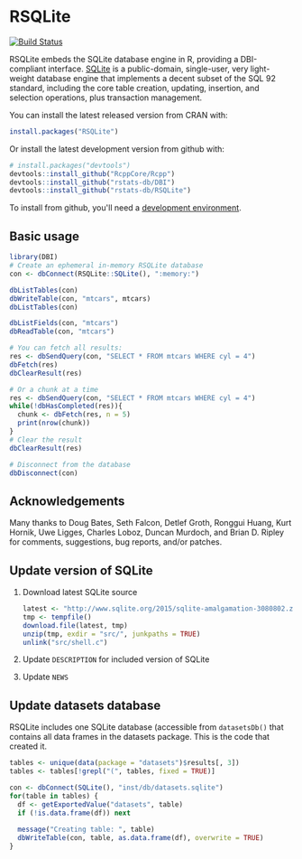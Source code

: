 # RSQLite

[![Build Status](https://travis-ci.org/rstats-db/RSQLite.png?branch=master)](https://travis-ci.org/rstats-db/RSQLite)

RSQLite embeds the SQLite database engine in R, providing a DBI-compliant interface. [SQLite](http://www.sqlite.org) is a public-domain, single-user, very light-weight database engine that implements a decent subset of the SQL 92 standard, including the core table creation, updating, insertion, and selection operations, plus transaction management.

You can install the latest released version from CRAN with:

```R
install.packages("RSQLite")
```

Or install the latest development version from github with:

```R
# install.packages("devtools")
devtools::install_github("RcppCore/Rcpp")
devtools::install_github("rstats-db/DBI")
devtools::install_github("rstats-db/RSQLite")
```

To install from github, you'll need a [development environment](http://www.rstudio.com/ide/docs/packages/prerequisites).

## Basic usage

```R
library(DBI)
# Create an ephemeral in-memory RSQLite database
con <- dbConnect(RSQLite::SQLite(), ":memory:")

dbListTables(con)
dbWriteTable(con, "mtcars", mtcars)
dbListTables(con)

dbListFields(con, "mtcars")
dbReadTable(con, "mtcars")

# You can fetch all results:
res <- dbSendQuery(con, "SELECT * FROM mtcars WHERE cyl = 4")
dbFetch(res)
dbClearResult(res)

# Or a chunk at a time
res <- dbSendQuery(con, "SELECT * FROM mtcars WHERE cyl = 4")
while(!dbHasCompleted(res)){
  chunk <- dbFetch(res, n = 5)
  print(nrow(chunk))
}
# Clear the result
dbClearResult(res)

# Disconnect from the database
dbDisconnect(con)
```

## Acknowledgements

Many thanks to Doug Bates, Seth Falcon, Detlef Groth, Ronggui Huang, Kurt Hornik, Uwe Ligges, Charles Loboz, Duncan Murdoch, and Brian D. Ripley for comments, suggestions, bug reports, and/or patches.

## Update version of SQLite

1.  Download latest SQLite source

    ```R
    latest <- "http://www.sqlite.org/2015/sqlite-amalgamation-3080802.zip"
    tmp <- tempfile()
    download.file(latest, tmp)
    unzip(tmp, exdir = "src/", junkpaths = TRUE)
    unlink("src/shell.c")
    ```
1.  Update `DESCRIPTION` for included version of SQLite

1.  Update `NEWS`

## Update datasets database

RSQLite includes one SQLite database (accessible from `datasetsDb()` that contains all data frames in the datasets package. This is the code that created it.

```R
tables <- unique(data(package = "datasets")$results[, 3])
tables <- tables[!grepl("(", tables, fixed = TRUE)]

con <- dbConnect(SQLite(), "inst/db/datasets.sqlite")
for(table in tables) {
  df <- getExportedValue("datasets", table)
  if (!is.data.frame(df)) next
  
  message("Creating table: ", table)
  dbWriteTable(con, table, as.data.frame(df), overwrite = TRUE)
}
```
